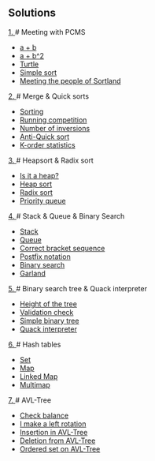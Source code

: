 ## Solutions
<a href = "https://github.com/fadyat/ITMO-PROBLEMS/blob/master/Algorithms/I%20semester/Problems/problems1.pdf"> 1. </a> # Meeting with PCMS
<ul> 
  <li><a href = "https://github.com/fadyat/ITMO-PROBLEMS/blob/master/Algorithms/I%20semester/Labs/LW1-Easy/a_plus_b.cpp"> a + b </a></li>
  <li><a href = "https://github.com/fadyat/ITMO-PROBLEMS/blob/master/Algorithms/I%20semester/Labs/LW1-Easy/a_plus_b2.cpp"> a + b^2 </a></li>
  <li><a href = "https://github.com/fadyat/ITMO-PROBLEMS/blob/master/Algorithms/I%20semester/Labs/LW1-Easy/turtle.cpp"> Turtle </a></li>
  <li><a href = "https://github.com/fadyat/ITMO-PROBLEMS/blob/master/Algorithms/I%20semester/Labs/LW1-Easy/sort.cpp"> Simple sort </a></li>
  <li><a href = "https://github.com/fadyat/ITMO-PROBLEMS/blob/master/Algorithms/I%20semester/Labs/LW1-Easy/sortx3.cpp"> Meeting the people of Sortland </a></li>
</ul>

<a href = "https://github.com/fadyat/ITMO-PROBLEMS/blob/master/Algorithms/I%20semester/Problems/problems2.pdf"> 2. </a> # Merge & Quick sorts
<ul> 
  <li><a href = "https://github.com/fadyat/ITMO-PROBLEMS/blob/master/Algorithms/I%20semester/Labs/LW2-Sorts/QS_MS.cpp"> Sorting </a></li>
  <li><a href = "https://github.com/fadyat/ITMO-PROBLEMS/blob/master/Algorithms/I%20semester/Labs/LW2-Sorts/MStrings.cpp"> Running competition</a></li>
  <li><a href = "https://github.com/fadyat/ITMO-PROBLEMS/blob/master/Algorithms/I%20semester/Labs/LW2-Sorts/inversions_ez.cpp"> Number of inversions </a></li>
  <li><a href = "https://github.com/fadyat/ITMO-PROBLEMS/blob/master/Algorithms/I%20semester/Labs/LW2-Sorts/AntiQS.cpp"> Anti-Quick sort </a></li>
  <li><a href = "https://github.com/fadyat/ITMO-PROBLEMS/blob/master/Algorithms/I%20semester/Labs/LW2-Sorts/Kstatistic.cpp"> K-order statistics </a></li>
</ul>

<a href = "https://github.com/fadyat/ITMO-PROBLEMS/blob/master/Algorithms/I%20semester/Problems/problems3.pdf"> 3. </a> # Heapsort & Radix sort
<ul> 
  <li><a href = "https://github.com/fadyat/ITMO-PROBLEMS/blob/master/Algorithms/I%20semester/Labs/LW3-Heaps/IsItPiramid.cpp"> Is it a heap? </a></li>
  <li><a href = "https://github.com/fadyat/ITMO-PROBLEMS/blob/master/Algorithms/I%20semester/Labs/LW3-Heaps/PiramidalSort.cpp"> Heap sort </a></li>
  <li><a href = "https://github.com/fadyat/ITMO-PROBLEMS/blob/master/Algorithms/I%20semester/Labs/LW3-Heaps/DigitalSort.cpp"> Radix sort </a></li>
  <li><a href = "https://github.com/fadyat/ITMO-PROBLEMS/blob/master/Algorithms/I%20semester/Labs/LW3-Heaps/PriorityQueue.cpp"> Priority queue </a></li>
</ul>

<a href = "https://github.com/fadyat/ITMO-PROBLEMS/blob/master/Algorithms/I%20semester/Problems/problems4.pdf"> 4. </a> # Stack & Queue & Binary Search
<ul> 
  <li><a href = "https://github.com/fadyat/ITMO-PROBLEMS/blob/master/Algorithms/I%20semester/Labs/LW4-StackQueueBinSearch/solution%20with%20lists/Stack.cpp"> Stack </a></li>
  <li><a href = "https://github.com/fadyat/ITMO-PROBLEMS/blob/master/Algorithms/I%20semester/Labs/LW4-StackQueueBinSearch/solution%20with%20lists/Queue.cpp"> Queue </a></li>
  <li><a href = "https://github.com/fadyat/ITMO-PROBLEMS/blob/master/Algorithms/I%20semester/Labs/LW4-StackQueueBinSearch/solution%20with%20lists/CorrectBracketSequence.cpp"> Correct bracket sequence </a></li>
  <li><a href = "https://github.com/fadyat/ITMO-PROBLEMS/blob/master/Algorithms/I%20semester/Labs/LW4-StackQueueBinSearch/solution%20with%20lists/PostfixNotation.cpp"> Postfix notation </a></li>
  <li><a href = "https://github.com/fadyat/ITMO-PROBLEMS/blob/master/Algorithms/I%20semester/Labs/LW4-StackQueueBinSearch/binsearch.cpp"> Binary search </a></li>
  <li><a href = "https://github.com/fadyat/ITMO-PROBLEMS/blob/master/Algorithms/I%20semester/Labs/LW4-StackQueueBinSearch/garland.cpp"> Garland </a></li>
</ul>

<a href = "https://github.com/fadyat/ITMO-PROBLEMS/blob/master/Algorithms/I%20semester/Problems/problems5.pdf"> 5. </a> # Binary search tree & Quack interpreter
<ul> 
  <li><a href = "https://github.com/fadyat/ITMO-PROBLEMS/blob/master/Algorithms/I%20semester/Labs/LW5-BinaryTree/HeightOfTheTree.cpp"> Height of the tree </a></li>
  <li><a href = "https://github.com/fadyat/ITMO-PROBLEMS/blob/master/Algorithms/I%20semester/Labs/LW5-BinaryTree/Validation.cpp"> Validation check </a></li>
  <li><a href = "https://github.com/fadyat/ITMO-PROBLEMS/blob/master/Algorithms/I%20semester/Labs/LW5-BinaryTree/SimpleBinaryTree.cpp"> Simple binary tree </a></li>
  <li><a href = "https://github.com/fadyat/ITMO-PROBLEMS/blob/master/Algorithms/I%20semester/Labs/LW5-BinaryTree/Quack.cpp"> Quack interpreter </a></li>
</ul>

<a href = "https://github.com/fadyat/ITMO-PROBLEMS/blob/master/Algorithms/I%20semester/Problems/problems6.pdf"> 6. </a> # Hash tables
<ul> 
  <li><a href = "https://github.com/fadyat/ITMO-PROBLEMS/blob/master/Algorithms/I%20semester/Labs/LW6-HashTables/Set.cpp"> Set </a></li>
  <li><a href = "https://github.com/fadyat/ITMO-PROBLEMS/blob/master/Algorithms/I%20semester/Labs/LW6-HashTables/Map.cpp"> Map </a></li>
  <li><a href = "https://github.com/fadyat/ITMO-PROBLEMS/blob/master/Algorithms/I%20semester/Labs/LW6-HashTables/LinkedMap.cpp"> Linked Map </a></li>
  <li><a href = "https://github.com/fadyat/ITMO-PROBLEMS/blob/master/Algorithms/I%20semester/Labs/LW6-HashTables/MultiMap.cpp"> Multimap</a></li>
</ul>

<a href = "https://github.com/fadyat/ITMO-PROBLEMS/blob/master/Algorithms/I%20semester/Problems/problems7.pdf"> 7. </a> # AVL-Tree
<ul> 
  <li><a href = "https://github.com/fadyat/ITMO-PROBLEMS/blob/master/Algorithms/I%20semester/Labs/LW7-AVL-Tree/CheckBalance.cpp"> Check balance </a></li>
  <li><a href = "https://github.com/fadyat/ITMO-PROBLEMS/blob/master/Algorithms/I%20semester/Labs/LW7-AVL-Tree/Rotations.cpp"> I make a left rotation </a></li>
  <li><a href = "https://github.com/fadyat/ITMO-PROBLEMS/blob/master/Algorithms/I%20semester/Labs/LW7-AVL-Tree/Push.cpp"> Insertion in AVL-Tree </a></li>
  <li><a href = "https://github.com/fadyat/ITMO-PROBLEMS/blob/master/Algorithms/I%20semester/Labs/LW7-AVL-Tree/Delete.cpp"> Deletion from AVL-Tree </a></li>
  <li><a href = "https://github.com/fadyat/ITMO-PROBLEMS/blob/master/Algorithms/I%20semester/Labs/LW7-AVL-Tree/AVLset.cpp"> Ordered set on AVL-Tree</a></li>
</ul>
